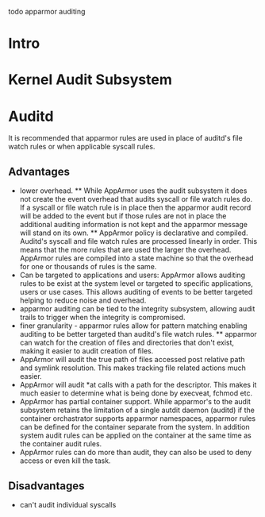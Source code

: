 todo apparmor auditing

# Intro

# Kernel Audit Subsystem

# Auditd

It is recommended that apparmor rules are used in place of auditd's file watch rules or when applicable syscall rules.

## Advantages

* lower overhead.
** While AppArmor uses the audit subsystem it does not create the event overhead that audits syscall or file watch rules do. If a syscall or file watch rule is in place then the apparmor audit record will be added to the event but if those rules are not in place the additional auditing information is not kept and the apparmor message will stand on its own.
** AppArmor policy is declarative and compiled. Auditd's syscall and file watch rules are processed linearly in order. This means that the more rules that are used the larger the overhead. AppArmor rules are compiled into a state machine so that the overhead for one or thousands of rules is the same.
* Can be targeted to applications and users: AppArmor allows auditing rules to be exist at the system level or targeted to specific applications, users or use cases. This allows auditing of events to be better targeted helping to reduce noise and overhead.
* apparmor auditing can be tied to the integrity subsystem, allowing audit trails to trigger when the integrity is compromised.
* finer granularity - apparmor rules allow for pattern matching enabling auditing to be better targeted than auditd's file watch rules.
** apparmor can watch for the creation of files and directories that don't exist, making it easier to audit creation of files.
* AppArmor will audit the true path of files accessed post relative path and symlink resolution. This makes tracking file related actions much easier.
* AppArmor will audit *at calls with a path for the descriptor. This makes it much easier to determine what is being done by execveat, fchmod etc.
* AppArmor has partial container support. While apparmor's to the audit subsystem retains the limitation of a single autdit daemon (auditd) if the container orchastrator supports apparmor namespaces, apparmor rules can be defined for the container separate from the system. In addition system audit rules can be applied on the container at the same time as the container audit rules.
* AppArmor rules can do more than audit, they can also be used to deny access or even kill the task.

## Disadvantages
* can't audit individual syscalls
